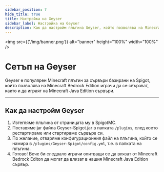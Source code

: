 ```yaml
---
sidebar_position: 7
hide_title: true
title: Настройка на Geyser
sidebar_label: Настройка на Geyser
description: Как да настройм плъгина Geyser, който позволява на Minecraft Bedrock играчи да играят на Minecraft Java
---
```


<img src={('/img/banner.png')} alt="banner" height="100%" width="100%" />

<div class="text--center">
<h1>Сетъп на Geyser</h1>
</div>

Geyser е популярен Minecraft плъгин за сървъри базирани на Spigot, който позволява на Minecraft Bedrock Edition
играчи да се свързват, както и да играят на Minecraft Java Edition сървъри.

---

## Как да настройм Geyser

1. Изтегляме плъгина от страницата му в SpigotMC.
2. Поставяме jar файла Geyser-Spigot.jar в папката `/plugins`, след което рестартираме или стартираме сървъра си.
3. По желание, отваряме конфигурационния файл на плъгина, който се намира в `/plugins/Geyser-Spigot/config.yml`, т.е. в папката на плъгина.
4. Готово! Вече би следвало играчи опитващи се да влязат от Minecraft Bedrock Editon да могат да влизат в нашия
Minecraft Java Edition сървър.